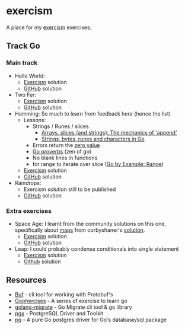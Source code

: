 # exercism
A place for my [exercism](https://exercism.io/profiles/adamhealy) exercises.


## Track Go

### Main track
- Hello World:
    - [Exercism](https://exercism.io/tracks/go/exercises/hello-world/solutions/ed878512cf97408d966c6b8be301c5a4) solution
    - [GitHub](https://github.com/adamhealy/exercism/blob/main/go/hello-world/hello_world.go) solution
- Two Fer:
    - [Exercism](https://exercism.io/tracks/go/exercises/two-fer/solutions/a2b62369f69b4e6bbbbb4d7866e4499a) solution
    - [GitHub](https://github.com/adamhealy/exercism/blob/main/go/two-fer/two_fer.go) solution
- Hamming: So much to learn from feedback here (hence the list)
    - Lessons:
        - Strings / Runes / slices
            - [Arrays, slices (and strings): The mechanics of 'append'](https://blog.golang.org/slices)
            - [Strings, bytes, runes and characters in Go](https://blog.golang.org/strings)
        - Errors return the [zero value](https://golang.org/ref/spec#The_zero_value)
        - [Go proverbs](https://go-proverbs.github.io/) (zen of go)
        - No blank lines in functions
        - for range to iterate over slice ([Go by Example: Range](https://gobyexample.com/range))
    - [Exercism](https://exercism.io/tracks/go/exercises/hamming/solutions/57febc1f040649f1af34970e7313faeb) solution
    - [GitHub](https://github.com/adamhealy/exercism/blob/main/go/hamming/hamming.go) solution
- Raindrops:
    - Exercism solution still to be published
    - [GitHub](https://github.com/adamhealy/exercism/blob/main/go/raindrops/raindrops.go) solution



### Extra exercises
-  Space Age: I learnt from the community solutions on this one, specifically about [maps](https://blog.golang.org/maps)
from corbyshaner's [solution](https://exercism.io/tracks/go/exercises/space-age/solutions/9ab75f550d924657ba27f12c3f539e7b). 
    - [Exercism](https://exercism.io/tracks/go/exercises/space-age/solutions/ea11a36254854236a9a7c8eaae3f3884) solution
    - [GitHub](https://github.com/adamhealy/exercism/blob/main/go/space-age/space_age.go) solution
- Leap: I could probably condense conditionals into single statement
    - [Exercism](https://exercism.io/tracks/go/exercises/leap/solutions/50c55031e6354a2d8e35af31a0458ce0) solution
    - [Github](https://github.com/adamhealy/exercism/blob/main/go/leap/leap.go) solution



## Resources

- [Buf](https://buf.build/docs/introduction) - cli tool for working with Protobuf's
- [Gophercises](https://courses.calhoun.io/courses/cor_gophercises) - A series of exercise to learn go
- [golang-migrate](https://github.com/golang-migrate/migrate) - Go Migrate cli tool & go library
- [pgx](https://github.com/jackc/pgx) - PostgreSQL Driver and Toolkit
- [pq](https://github.com/lib/pq) - A pure Go postgres driver for Go's database/sql package
